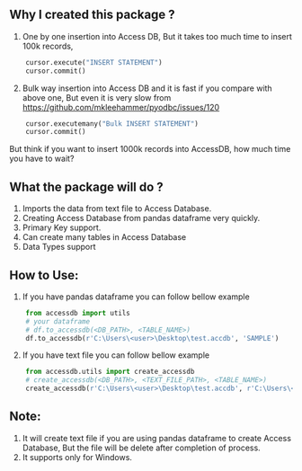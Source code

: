 Why I created this package ?
----------------------------
1) One by one insertion into Access DB, But it takes too much time to insert 100k 
records,
```python
    cursor.execute("INSERT STATEMENT")
    cursor.commit()
```
    
2) Bulk way insertion into Access DB and it is fast if you compare with above one,
But even it is very slow from https://github.com/mkleehammer/pyodbc/issues/120
```python
    cursor.executemany("Bulk INSERT STATEMENT")
    cursor.commit()
```
But think if you want to insert 1000k records into AccessDB, how much time you have to
wait?

What the package will do ?
---------------------------
  1) Imports the data from text file to Access Database.
  2) Creating Access Database from pandas dataframe very quickly.
  3) Primary Key support.
  4) Can create many tables in Access Database
  5) Data Types support

How to Use:
-----------
1) If you have pandas dataframe you can follow bellow example
```python
    from accessdb import utils
    # your dataframe
    # df.to_accessdb(<DB_PATH>, <TABLE_NAME>)
    df.to_accessdb(r'C:\Users\<user>\Desktop\test.accdb', 'SAMPLE')
```
2) If you have text file you can follow bellow example
```python
    from accessdb.utils import create_accessdb
    # create_accessdb(<DB_PATH>, <TEXT_FILE_PATH>, <TABLE_NAME>)
    create_accessdb(r'C:\Users\<user>\Desktop\test.accdb', r'C:\Users\<user>\Documents\test.text', 'SAMPLE')
```

Note:
-----------
1) It will create text file if you are using pandas dataframe to create Access Database,
   But the file will be delete after completion of process.
2) It supports only for Windows.
